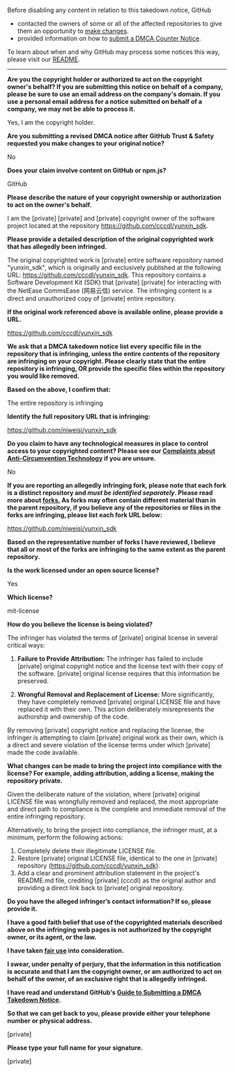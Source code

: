 Before disabling any content in relation to this takedown notice, GitHub
- contacted the owners of some or all of the affected repositories to give them an opportunity to [make changes](https://docs.github.com/en/github/site-policy/dmca-takedown-policy#a-how-does-this-actually-work).
- provided information on how to [submit a DMCA Counter Notice](https://docs.github.com/en/articles/guide-to-submitting-a-dmca-counter-notice).

To learn about when and why GitHub may process some notices this way, please visit our [README](https://github.com/github/dmca/blob/master/README.md#anatomy-of-a-takedown-notice).

---

**Are you the copyright holder or authorized to act on the copyright owner's behalf? If you are submitting this notice on behalf of a company, please be sure to use an email address on the company's domain. If you use a personal email address for a notice submitted on behalf of a company, we may not be able to process it.**

Yes, I am the copyright holder.

**Are you submitting a revised DMCA notice after GitHub Trust & Safety requested you make changes to your original notice?**

No

**Does your claim involve content on GitHub or npm.js?**

GitHub

**Please describe the nature of your copyright ownership or authorization to act on the owner's behalf.**

I am the [private] [private] and [private] copyright owner of the software project located at the repository https://github.com/cccdl/yunxin_sdk.

**Please provide a detailed description of the original copyrighted work that has allegedly been infringed.**

The original copyrighted work is [private] entire software repository named "yunxin_sdk", which is originally and exclusively published at the following URL: https://github.com/cccdl/yunxin_sdk. This repository contains a Software Development Kit (SDK) that [private] [private] for interacting with the NetEase CommsEase (网易云信) service. The infringing content is a direct and unauthorized copy of [private] entire repository.

**If the original work referenced above is available online, please provide a URL.**

https://github.com/cccdl/yunxin_sdk

**We ask that a DMCA takedown notice list every specific file in the repository that is infringing, unless the entire contents of the repository are infringing on your copyright. Please clearly state that the entire repository is infringing, OR provide the specific files within the repository you would like removed.**

**Based on the above, I confirm that:**

The entire repository is infringing

**Identify the full repository URL that is infringing:**

https://github.com/niweisi/yunxin_sdk

**Do you claim to have any technological measures in place to control access to your copyrighted content? Please see our <a href="https://docs.github.com/articles/guide-to-submitting-a-dmca-takedown-notice#complaints-about-anti-circumvention-technology">Complaints about Anti-Circumvention Technology</a> if you are unsure.**

No

**If you are reporting an allegedly infringing fork, please note that each fork is a distinct repository and <i>must be identified separately</i>. Please read more about <a href="https://docs.github.com/articles/dmca-takedown-policy#b-what-about-forks-or-whats-a-fork">forks.</a> As forks may often contain different material than in the parent repository, if you believe any of the repositories or files in the forks are infringing, please list each fork URL below:**

https://github.com/niweisi/yunxin_sdk

**Based on the representative number of forks I have reviewed, I believe that all or most of the forks are infringing to the same extent as the parent repository.**

**Is the work licensed under an open source license?**

Yes

**Which license?**

mit-license

**How do you believe the license is being violated?**

The infringer has violated the terms of [private] original license in several critical ways:

1. **Failure to Provide Attribution:** The infringer has failed to include [private] original copyright notice and the license text with their copy of the software. [private] original license requires that this information be preserved.

2. **Wrongful Removal and Replacement of License:** More significantly, they have completely removed [private] original LICENSE file and have replaced it with their own. This action deliberately misrepresents the authorship and ownership of the code.

By removing [private] copyright notice and replacing the license, the infringer is attempting to claim [private] original work as their own, which is a direct and severe violation of the license terms under which [private] made the code available.

**What changes can be made to bring the project into compliance with the license? For example, adding attribution, adding a license, making the repository private.**

Given the deliberate nature of the violation, where [private] original LICENSE file was wrongfully removed and replaced, the most appropriate and direct path to compliance is the complete and immediate removal of the entire infringing repository.

Alternatively, to bring the project into compliance, the infringer must, at a minimum, perform the following actions:  
1. Completely delete their illegitimate LICENSE file.  
2. Restore [private] original LICENSE file, identical to the one in [private] repository (https://github.com/cccdl/yunxin_sdk).  
3. Add a clear and prominent attribution statement in the project's README.md file, crediting [private] (cccdl) as the original author and providing a direct link back to [private] original repository.

**Do you have the alleged infringer’s contact information? If so, please provide it.**

**I have a good faith belief that use of the copyrighted materials described above on the infringing web pages is not authorized by the copyright owner, or its agent, or the law.**

**I have taken <a href="https://www.lumendatabase.org/topics/22">fair use</a> into consideration.**

**I swear, under penalty of perjury, that the information in this notification is accurate and that I am the copyright owner, or am authorized to act on behalf of the owner, of an exclusive right that is allegedly infringed.**

**I have read and understand GitHub's <a href="https://docs.github.com/articles/guide-to-submitting-a-dmca-takedown-notice/">Guide to Submitting a DMCA Takedown Notice</a>.**

**So that we can get back to you, please provide either your telephone number or physical address.**

[private]

**Please type your full name for your signature.**

[private]
